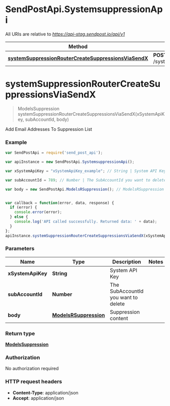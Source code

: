 # SendPostApi.SystemsuppressionApi

All URIs are relative to *https://api-stag.sendpost.io/api/v1*

Method | HTTP request | Description
------------- | ------------- | -------------
[**systemSuppressionRouterCreateSuppressionsViaSendX**](SystemsuppressionApi.md#systemSuppressionRouterCreateSuppressionsViaSendX) | **POST** /system/suppression/{subAccountId} | 


<a name="systemSuppressionRouterCreateSuppressionsViaSendX"></a>
# **systemSuppressionRouterCreateSuppressionsViaSendX**
> ModelsSuppression systemSuppressionRouterCreateSuppressionsViaSendX(xSystemApiKey, subAccountId, body)



Add Email Addresses To Suppression List 

### Example
```javascript
var SendPostApi = require('send_post_api');

var apiInstance = new SendPostApi.SystemsuppressionApi();

var xSystemApiKey = "xSystemApiKey_example"; // String | System API Key

var subAccountId = 789; // Number | The SubAccountId you want to delete

var body = new SendPostApi.ModelsRSuppression(); // ModelsRSuppression | Suppression content


var callback = function(error, data, response) {
  if (error) {
    console.error(error);
  } else {
    console.log('API called successfully. Returned data: ' + data);
  }
};
apiInstance.systemSuppressionRouterCreateSuppressionsViaSendX(xSystemApiKey, subAccountId, body, callback);
```

### Parameters

Name | Type | Description  | Notes
------------- | ------------- | ------------- | -------------
 **xSystemApiKey** | **String**| System API Key | 
 **subAccountId** | **Number**| The SubAccountId you want to delete | 
 **body** | [**ModelsRSuppression**](ModelsRSuppression.md)| Suppression content | 

### Return type

[**ModelsSuppression**](ModelsSuppression.md)

### Authorization

No authorization required

### HTTP request headers

 - **Content-Type**: application/json
 - **Accept**: application/json

